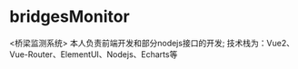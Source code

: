 # bridgesMonitor
&lt;桥梁监测系统>  本人负责前端开发和部分nodejs接口的开发; 技术栈为：Vue2、Vue-Router、ElementUI、Nodejs、Echarts等
